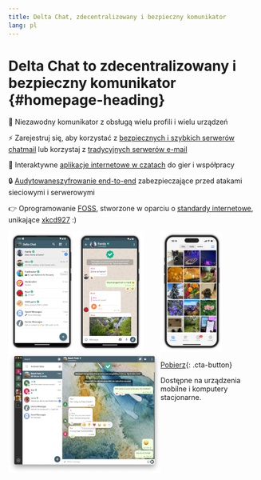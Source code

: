 ```yaml
---
title: Delta Chat, zdecentralizowany i bezpieczny komunikator 
lang: pl
---
```


# Delta Chat to zdecentralizowany i bezpieczny komunikator {#homepage-heading}

💬 Niezawodny komunikator z obsługą wielu profili i wielu urządzeń

⚡️ Zarejestruj się, aby korzystać z [bezpiecznych i szybkich serwerów chatmail](chatmail) lub korzystaj z [tradycyjnych serwerów e-mail](https://providers.delta.chat/)

🥳 Interaktywne [aplikacje internetowe w czatach](https://webxdc.org/) do gier i współpracy

🔒 [Audytowaneszyfrowanie end-to-end](https://delta.chat/en/2024-03-25-crypto-analysis-securejoin) zabezpieczające przed atakami sieciowymi i serwerowymi

👉 Oprogramowanie [F](https://pl.wikipedia.org/wiki/Wolne_oprogramowanie)[OSS](https://pl.wikipedia.org/wiki/Otwarte_oprogramowanie), stworzone w oparciu o [standardy internetowe](https://github.com/deltachat/deltachat-core-rust/blob/master/standards.md), unikające [xkcd927](https://xkcd.com/927/) :)

<div>
<a href="../assets/home/screenshots/android1.png">
<picture>
<source srcset="../assets/home/screenshots/android1-thumbnail.webp" type="image/webp" />
<source srcset="../assets/home/screenshots/android1-thumbnail.png" type="image/png" />
<img src="../assets/home/screenshots/android1-thumbnail.png" width="136" height="242" style="float: left; display: block;" alt="A screenshot of Delta Chat on Android showing chat list" />
</picture>
</a>
</div>

<div>
<a href="../assets/home/screenshots/android2.png">
<picture>
<source srcset="../assets/home/screenshots/android2-thumbnail.webp" type="image/webp" />
<source srcset="../assets/home/screenshots/android2-thumbnail.png" type="image/png" />
<img src="../assets/home/screenshots/android2-thumbnail.png" width="136" height="242" style="float: left; display: block;" alt="A screenshot of Delta Chat on Android showing a chat" />
</picture>
</a>
</div>

<div>
<a href="../assets/home/screenshots/desktop.png">
<picture>
<source srcset="../assets/home/screenshots/desktop-thumbnail.webp" type="image/webp" />
<source srcset="../assets/home/screenshots/desktop-thumbnail.png" type="image/png" />
<img src="../assets/home/screenshots/desktop-thumbnail.png" width="305" height="242" style="float:left;" alt="A screenshot of Delta Chat on desktop" />
</picture>
</a>
</div>

<div>
<a href="../assets/home/screenshots/ios.png">
<picture>
<source srcset="../assets/home/screenshots/ios-thumbnail.webp" type="image/webp" />
<source srcset="../assets/home/screenshots/ios-thumbnail.png" type="image/png" />
<img src="../assets/home/screenshots/ios.png" width="124" height="242" alt="A screenshot of Delta Chat on iOS" />
</picture>
</a>
</div>

[Pobierz](https://get.delta.chat){: .cta-button}

Dostępne na urządzenia mobilne i komputery stacjonarne.


